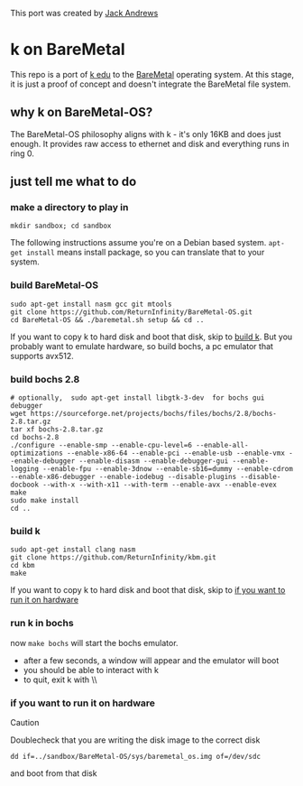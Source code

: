 This port was created by [Jack Andrews](https://github.com/effbiae)

# k on BareMetal

This repo is a port of [k edu](https://shakti.com/) to the
[BareMetal](https://github.com/ReturnInfinity/BareMetal-OS) operating system.
At this stage, it is just a proof of concept and doesn't integrate the
BareMetal file system.

## why k on BareMetal-OS?
The BareMetal-OS philosophy aligns with k - it's only 16KB and does just enough.
It provides raw access to ethernet and disk and everything runs in ring 0.

## just tell me what to do
### make a directory to play in
```
mkdir sandbox; cd sandbox
```
The following instructions assume you're on a Debian based system. `apt-get install` means install package, so you can translate that to your system.
### build BareMetal-OS
```
sudo apt-get install nasm gcc git mtools
git clone https://github.com/ReturnInfinity/BareMetal-OS.git
cd BareMetal-OS && ./baremetal.sh setup && cd ..
```
If you want to copy k to hard disk and boot that disk, skip to [build k](#build-k).
But you probably want to emulate hardware, so build bochs, a pc emulator that supports avx512.

### build bochs 2.8
```
# optionally,  sudo apt-get install libgtk-3-dev  for bochs gui debugger
wget https://sourceforge.net/projects/bochs/files/bochs/2.8/bochs-2.8.tar.gz
tar xf bochs-2.8.tar.gz
cd bochs-2.8
./configure --enable-smp --enable-cpu-level=6 --enable-all-optimizations --enable-x86-64 --enable-pci --enable-usb --enable-vmx --enable-debugger --enable-disasm --enable-debugger-gui --enable-logging --enable-fpu --enable-3dnow --enable-sb16=dummy --enable-cdrom --enable-x86-debugger --enable-iodebug --disable-plugins --disable-docbook --with-x --with-x11 --with-term --enable-avx --enable-evex
make
sudo make install
cd ..
``` 
### build k
```
sudo apt-get install clang nasm
git clone https://github.com/ReturnInfinity/kbm.git
cd kbm
make
```
If you want to copy k to hard disk and boot that disk, skip to [if you want to run it on hardware](#if-you-want-to-run-it-on-hardware)

### run k in bochs
now `make bochs` will start the bochs emulator.
 - after a few seconds, a window will appear and the emulator will boot
 - you should be able to interact with k
 - to quit, exit k with \\\\

### if you want to run it on hardware
> [!CAUTION]
> Doublecheck that you are writing the disk image to the correct disk

```
dd if=../sandbox/BareMetal-OS/sys/baremetal_os.img of=/dev/sdc
```
and boot from that disk
